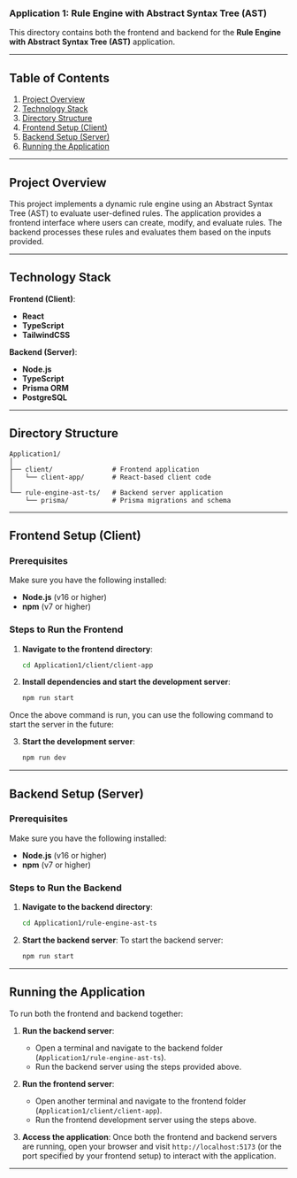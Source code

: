 
### Application 1: Rule Engine with Abstract Syntax Tree (AST)

This directory contains both the frontend and backend for the **Rule Engine with Abstract Syntax Tree (AST)** application.

---

## Table of Contents

1. [Project Overview](#project-overview)
2. [Technology Stack](#technology-stack)
3. [Directory Structure](#directory-structure)
4. [Frontend Setup (Client)](#frontend-setup-client)
5. [Backend Setup (Server)](#backend-setup-server)
6. [Running the Application](#running-the-application)

---

## Project Overview

This project implements a dynamic rule engine using an Abstract Syntax Tree (AST) to evaluate user-defined rules. The application provides a frontend interface where users can create, modify, and evaluate rules. The backend processes these rules and evaluates them based on the inputs provided.

---

## Technology Stack

**Frontend (Client)**:
- **React**
- **TypeScript**
- **TailwindCSS**

**Backend (Server)**:
- **Node.js**
- **TypeScript**
- **Prisma ORM**
- **PostgreSQL**

---

## Directory Structure

```
Application1/
│
├── client/               # Frontend application
│   └── client-app/       # React-based client code
│
└── rule-engine-ast-ts/   # Backend server application
    └── prisma/           # Prisma migrations and schema
```

---

## Frontend Setup (Client)

### Prerequisites

Make sure you have the following installed:
- **Node.js** (v16 or higher)
- **npm** (v7 or higher)

### Steps to Run the Frontend

1. **Navigate to the frontend directory**:
    ```bash
    cd Application1/client/client-app
    ```

2. **Install dependencies and start the development server**:
    ```bash
    npm run start
    ```

Once the above command is run, you can use the following command to start the server in the future:

3. **Start the development server**:
    ```bash
    npm run dev
    ```

---

## Backend Setup (Server)

### Prerequisites

Make sure you have the following installed:
- **Node.js** (v16 or higher)
- **npm** (v7 or higher)

### Steps to Run the Backend

1. **Navigate to the backend directory**:
    ```bash
    cd Application1/rule-engine-ast-ts
    ```

2. **Start the backend server**:
    To start the backend server:
    ```bash
    npm run start
    ```

---

## Running the Application

To run both the frontend and backend together:

1. **Run the backend server**:
    - Open a terminal and navigate to the backend folder (`Application1/rule-engine-ast-ts`).
    - Run the backend server using the steps provided above.

2. **Run the frontend server**:
    - Open another terminal and navigate to the frontend folder (`Application1/client/client-app`).
    - Run the frontend development server using the steps above.

3. **Access the application**:
    Once both the frontend and backend servers are running, open your browser and visit `http://localhost:5173` (or the port specified by your frontend setup) to interact with the application.

---
